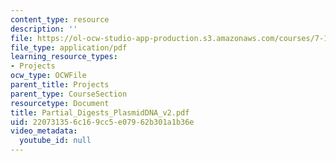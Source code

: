 ```yaml
---
content_type: resource
description: ''
file: https://ol-ocw-studio-app-production.s3.amazonaws.com/courses/7-13-experimental-microbial-genetics-fall-2003/220731356c169cc5e07962b301a1b36e_Partial_Digests_PlasmidDNA_v2.pdf
file_type: application/pdf
learning_resource_types:
- Projects
ocw_type: OCWFile
parent_title: Projects
parent_type: CourseSection
resourcetype: Document
title: Partial_Digests_PlasmidDNA_v2.pdf
uid: 22073135-6c16-9cc5-e079-62b301a1b36e
video_metadata:
  youtube_id: null
---
```

